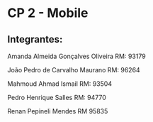 # CP 2 - Mobile

## Integrantes:
Amanda Almeida Gonçalves Oliveira RM: 93179

João Pedro de Carvalho Maurano RM: 96264

Mahmoud Ahmad Ismail RM: 93504

Pedro Henrique Salles RM: 94770

Renan Pepineli Mendes RM 95835

